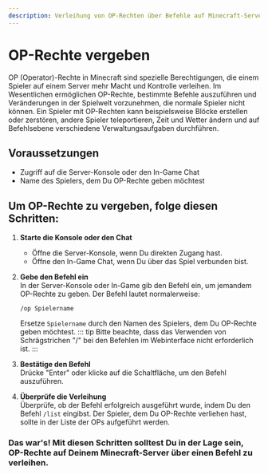 ```yaml
---
description: Verleihung von OP-Rechten über Befehle auf Minecraft-Servern
---
```


# OP-Rechte vergeben

OP (Operator)-Rechte in Minecraft sind spezielle Berechtigungen, die einem Spieler auf einem Server mehr Macht und Kontrolle verleihen. Im Wesentlichen ermöglichen OP-Rechte, bestimmte Befehle auszuführen und Veränderungen in der Spielwelt vorzunehmen, die normale Spieler nicht können. Ein Spieler mit OP-Rechten kann beispielsweise Blöcke erstellen oder zerstören, andere Spieler teleportieren, Zeit und Wetter ändern und auf Befehlsebene verschiedene Verwaltungsaufgaben durchführen.

## Voraussetzungen

* Zugriff auf die Server-Konsole oder den In-Game Chat
* Name des Spielers, dem Du OP-Rechte geben möchtest

## Um OP-Rechte zu vergeben, folge diesen Schritten:

1. <b>Starte die Konsole oder den Chat</b>
    * Öffne die Server-Konsole, wenn Du direkten Zugang hast.
    * Öffne den In-Game Chat, wenn Du über das Spiel verbunden bist.

2. <b>Gebe den Befehl ein</b><br>
    In der Server-Konsole oder In-Game gib den Befehl ein, um jemandem OP-Rechte zu geben. Der Befehl lautet normalerweise:
    ```
    /op Spielername
    ```
    Ersetze `Spielername` durch den Namen des Spielers, dem Du OP-Rechte geben möchtest.
    ::: tip
    Bitte beachte, dass das Verwenden von Schrägstrichen "/" bei den Befehlen im Webinterface nicht erforderlich ist.
    :::

3. <b>Bestätige den Befehl</b><br>
    Drücke "Enter" oder klicke auf die Schaltfläche, um den Befehl auszuführen.

4. <b>Überprüfe die Verleihung</b><br>
    Überprüfe, ob der Befehl erfolgreich ausgeführt wurde, indem Du den Befehl `/list` eingibst. Der Spieler, dem Du OP-Rechte verliehen hast, sollte in der Liste der OPs aufgeführt werden.

### Das war's! Mit diesen Schritten solltest Du in der Lage sein, OP-Rechte auf Deinem Minecraft-Server über einen Befehl zu verleihen.